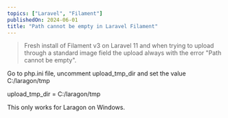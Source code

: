 ```yaml
---
topics: ["Laravel", "Filament"]
publishedOn: 2024-06-01
title: "Path cannot be empty in Laravel Filament"
---
```



>Fresh install of Filament v3 on Laravel 11 and when trying to upload through a standard image field the upload always with the error "Path cannot be empty".

Go to php.ini file, uncomment upload_tmp_dir and set the value C:/laragon/tmp

upload_tmp_dir = C:/laragon/tmp

This only works for Laragon on Windows. 

